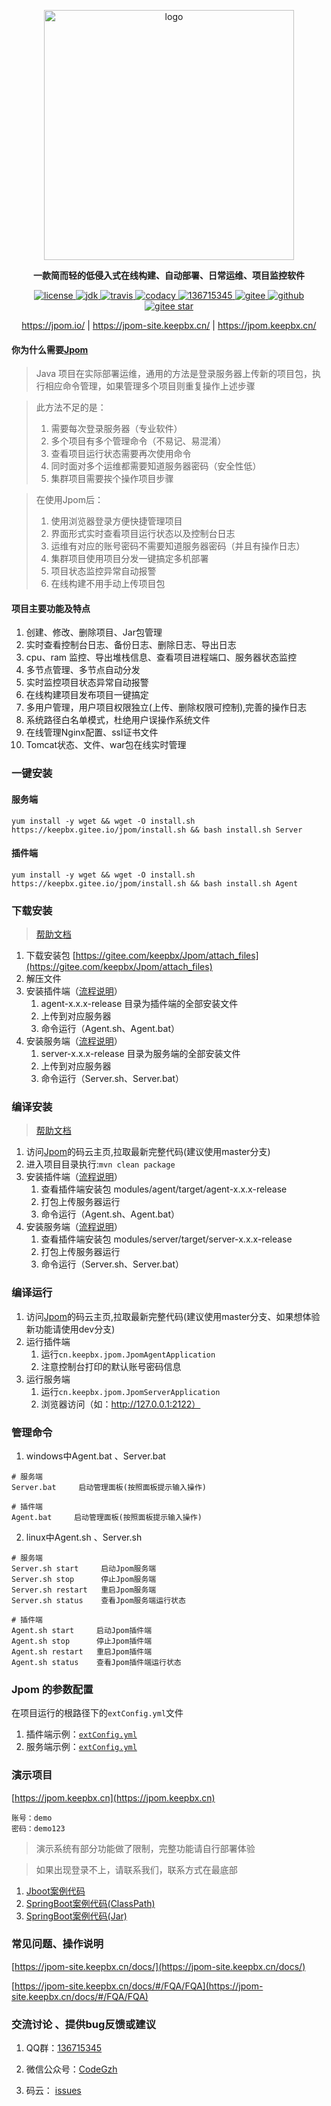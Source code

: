 <p align="center">
	<a href="https://jpom.io/"  target="_blank">
	    <img src="https://cdn.jsdelivr.net/gh/jiangzeyin/Jpom-site/images/jpom_logo.jpg" width="400" alt="logo">
	</a>
</p>
<p align="center">
	<strong>一款简而轻的低侵入式在线构建、自动部署、日常运维、项目监控软件</strong>
</p>

<p align="center">
    <a target="_blank" href="https://gitee.com/keepbx/Jpom">
        <img src='https://img.shields.io/github/license/jiangzeyin/jpom.svg?style=flat' alt='license'/>
    </a>
    <a target="_blank" href="https://gitee.com/keepbx/Jpom">
        <img src='https://img.shields.io/badge/JDK-1.8+-green.svg' alt='jdk'/>
    </a>
    <a target="_blank" href="https://travis-ci.org/jiangzeyin/Jpom">
        <img src='https://travis-ci.org/jiangzeyin/Jpom.svg?branch=master' alt='travis'/>
    </a>
    <a target="_blank" href="https://www.codacy.com/app/jiangzeyin/Jpom?utm_source=github.com&amp;utm_medium=referral&amp;utm_content=jiangzeyin/Jpom&amp;utm_campaign=Badge_Grade">
        <img src="https://api.codacy.com/project/badge/Grade/9c97dc9925c84404b63e15fefbacc984" alt="codacy"/>
    </a>
    <a target="_blank" href="https://shang.qq.com/wpa/qunwpa?idkey=7be1882a2e2f07cd4af28bbb1f13362af270ba4615f2a6c7aaf9605fc0563d1b">
        <img src='https://img.shields.io/badge/QQ%E7%BE%A4-136715345-yellowgreen.svg' alt='136715345'/>
    </a>
    <a target="_blank" href="https://gitee.com/keepbx/Jpom">
        <img src='https://img.shields.io/badge/Gitee-%E7%A0%81%E4%BA%91-yellow.svg' alt='gitee'/>
    </a>
    <a target="_blank" href="https://github.com/jiangzeyin/Jpom">
        <img src='https://img.shields.io/badge/Github-Github-red.svg' alt='github'/>
    </a>
    <a target="_blank" href="https://gitee.com/keepbx/Jpom">
        <img src='https://gitee.com/keepbx/Jpom/badge/star.svg?theme=dark' alt='gitee star'/>
    </a>
</p>
<p align="center">
	<a href="https://jpom.io/">https://jpom.io/</a> | <a href="https://jpom-site.keepbx.cn/">https://jpom-site.keepbx.cn/</a> | <a href="https://jpom.keepbx.cn/">https://jpom.keepbx.cn/</a>
</p>

 
#### 你为什么需要[Jpom](https://gitee.com/keepbx/Jpom)

> Java 项目在实际部署运维，通用的方法是登录服务器上传新的项目包，执行相应命令管理，如果管理多个项目则重复操作上述步骤

> 此方法不足的是：
> 1. 需要每次登录服务器（专业软件）
> 2. 多个项目有多个管理命令（不易记、易混淆）
> 3. 查看项目运行状态需要再次使用命令
> 4. 同时面对多个运维都需要知道服务器密码（安全性低）
> 5. 集群项目需要挨个操作项目步骤

> 在使用Jpom后：
> 1. 使用浏览器登录方便快捷管理项目
> 2. 界面形式实时查看项目运行状态以及控制台日志
> 3. 运维有对应的账号密码不需要知道服务器密码（并且有操作日志）
> 4. 集群项目使用项目分发一键搞定多机部署
> 5. 项目状态监控异常自动报警
> 6. 在线构建不用手动上传项目包

#### 项目主要功能及特点

1. 创建、修改、删除项目、Jar包管理
2. 实时查看控制台日志、备份日志、删除日志、导出日志
3. cpu、ram 监控、导出堆栈信息、查看项目进程端口、服务器状态监控
4. 多节点管理、多节点自动分发
5. 实时监控项目状态异常自动报警
6. 在线构建项目发布项目一键搞定
7. 多用户管理，用户项目权限独立(上传、删除权限可控制),完善的操作日志
8. 系统路径白名单模式，杜绝用户误操作系统文件
9. 在线管理Nginx配置、ssl证书文件
10. Tomcat状态、文件、war包在线实时管理

### 一键安装

#### 服务端

```
yum install -y wget && wget -O install.sh https://keepbx.gitee.io/jpom/install.sh && bash install.sh Server
```

#### 插件端

```
yum install -y wget && wget -O install.sh https://keepbx.gitee.io/jpom/install.sh && bash install.sh Agent
```

### 下载安装

> [帮助文档](https://jpom-site.keepbx.cn/docs/#/安装使用/开始安装)

1. 下载安装包 [https://gitee.com/keepbx/Jpom/attach_files](https://gitee.com/keepbx/Jpom/attach_files)
2. 解压文件
3. 安装插件端（[流程说明](https://jpom-site.keepbx.cn/docs/#/安装使用/开始安装?id=安装插件端)）
    1. agent-x.x.x-release 目录为插件端的全部安装文件
    2. 上传到对应服务器
    3. 命令运行（Agent.sh、Agent.bat）
4. 安装服务端（[流程说明](https://jpom-site.keepbx.cn/docs/#/安装使用/开始安装?id=安装服务端)）
    1. server-x.x.x-release 目录为服务端的全部安装文件
    2. 上传到对应服务器
    3. 命令运行（Server.sh、Server.bat）

### 编译安装

> [帮助文档](https://jpom-site.keepbx.cn/docs/#/安装使用/开始安装)

1. 访问[Jpom](https://gitee.com/keepbx/Jpom)的码云主页,拉取最新完整代码(建议使用master分支)
2. 进入项目目录执行:`mvn clean package`
3. 安装插件端（[流程说明](https://jpom-site.keepbx.cn/docs/#/安装使用/开始安装?id=安装插件端)）
    1. 查看插件端安装包 modules/agent/target/agent-x.x.x-release
    2. 打包上传服务器运行
    3. 命令运行（Agent.sh、Agent.bat）
4. 安装服务端（[流程说明](https://jpom-site.keepbx.cn/docs/#/安装使用/开始安装?id=安装服务端)）
    1. 查看插件端安装包 modules/server/target/server-x.x.x-release
    2. 打包上传服务器运行
    3. 命令运行（Server.sh、Server.bat）

### 编译运行

1. 访问[Jpom](https://gitee.com/keepbx/Jpom)的码云主页,拉取最新完整代码(建议使用master分支、如果想体验新功能请使用dev分支)
2. 运行插件端   
    1. 运行`cn.keepbx.jpom.JpomAgentApplication`
    2. 注意控制台打印的默认账号密码信息
3. 运行服务端
    1. 运行`cn.keepbx.jpom.JpomServerApplication`
    2. 浏览器访问（如：http://127.0.0.1:2122）

### 管理命令
1. windows中Agent.bat 、Server.bat
```
# 服务端
Server.bat     启动管理面板(按照面板提示输入操作)

# 插件端
Agent.bat     启动管理面板(按照面板提示输入操作)
```
2. linux中Agent.sh 、Server.sh
```
# 服务端
Server.sh start     启动Jpom服务端
Server.sh stop      停止Jpom服务端
Server.sh restart   重启Jpom服务端
Server.sh status    查看Jpom服务端运行状态

# 插件端
Agent.sh start     启动Jpom插件端
Agent.sh stop      停止Jpom插件端
Agent.sh restart   重启Jpom插件端
Agent.sh status    查看Jpom插件端运行状态
```

### Jpom 的参数配置

   在项目运行的根路径下的`extConfig.yml`文件
   1. 插件端示例：[`extConfig.yml`](https://gitee.com/keepbx/Jpom/blob/master/modules/agent/src/main/resources/bin/extConfig.yml) 
   2. 服务端示例：[`extConfig.yml`](https://gitee.com/keepbx/Jpom/blob/master/modules/server/src/main/resources/bin/extConfig.yml)

### 演示项目

   [https://jpom.keepbx.cn](https://jpom.keepbx.cn)
```   
账号：demo
密码：demo123
```    
   > 演示系统有部分功能做了限制，完整功能请自行部署体验
   
   > 如果出现登录不上，请联系我们，联系方式在最底部
    
   1. [Jboot案例代码](https://gitee.com/keepbx/Jpom-demo-case/tree/master/jboot-test)
   2. [SpringBoot案例代码(ClassPath)](https://gitee.com/keepbx/Jpom-demo-case/tree/master/springboot-test)
   3. [SpringBoot案例代码(Jar)](https://gitee.com/keepbx/Jpom-demo-case/tree/master/springboot-test-jar)

### 常见问题、操作说明

[https://jpom-site.keepbx.cn/docs/](https://jpom-site.keepbx.cn/docs/) 

[https://jpom-site.keepbx.cn/docs/#/FQA/FQA](https://jpom-site.keepbx.cn/docs/#/FQA/FQA)

### 交流讨论 、提供bug反馈或建议

  1. QQ群：[136715345](https://shang.qq.com/wpa/qunwpa?idkey=93ff8d8a37a436b752fe38d32075bb1b32a8e0b3d3ff19d0b541ca840433f561)
  
  2. 微信公众号：[CodeGzh](http://cdn.jsdelivr.net/gh/jiangzeyin/Jpom-site/docs/images/CodeGzh-QrCode.jpg)
  
  3. 码云： [issues](https://gitee.com/keepbx/Jpom/issues)
